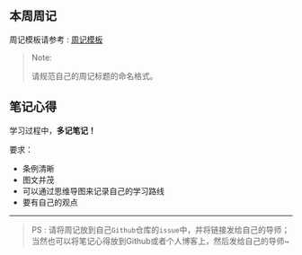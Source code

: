 ﻿## [](https://github.com/QGWebStudio/Web-Camp/blob/master/2017QGTrainingCamp/FirstWeek/task.md#本周周记)本周周记
周记模板请参考 : [周记模板](https://github.com/QGWebStudio/Web-Camp/issues)
>Note:
>
>请规范自己的周记标题的命名格式。


## [](https://github.com/QGWebStudio/Web-Camp/blob/master/2017QGTrainingCamp/FirstWeek/task.md#笔记心得)笔记心得

学习过程中，**多记笔记！**

要求：
* 条例清晰
* 图文并茂
* 可以通过思维导图来记录自己的学习路线
* 要有自己的观点

------------

>PS : 请将周记放到自己`Github`仓库的`issue`中，并将链接发给自己的导师；当然也可以将笔记心得放到Github或者个人博客上，然后发给自己的导师~
